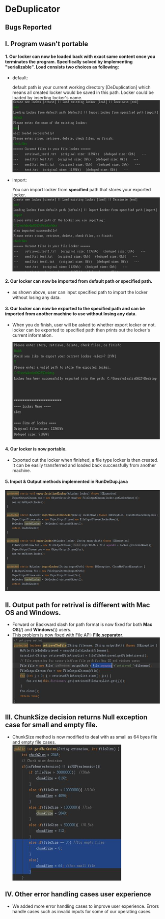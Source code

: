 # DeDuplicator

## **Bugs Reported**
## I. Program wasn't portable
#### 1. Our locker can now be **loaded back** with exact same content once you terminates the program. Specifically solved by implementing "serializable". Load consists two choices as following:
* default: 

  default path is your current working directory [DeDuplication] which means all created locker would be saved in this path. Locker could be loaded by inserting locker's name. 
  ![alt text](https://github.com/alexlin0625/Deduplicator/blob/master/Pictures/load%20locker%20from%20default%20path.JPG)

* import: 

  You can import locker from **specified** path that stores your exported locker.
  ![alt text](https://github.com/alexlin0625/Deduplicator/blob/master/Pictures/import%20locker%20from%20specified%20path.JPG)

#### 2. Our locker can now be **imported** from default path or specified path. 
* as shown above, user can input specified path to import the locker without losing any data. 

#### 3. Our locker can now be **exported** to the specified path and can be imported from another machine to use without losing any data.

* When you do finish, user will be asked to whether export locker or not. locker can be exported to specified path then prints out the locker's current information.

  ![alt text](https://github.com/alexlin0625/Deduplicator/blob/master/Pictures/export%20locker%20to%20specified%20path.JPG)

#### 4. Our locker is now portable.
* Exported out the locker when finished, a file type locker is then created. It can be easily transferred and loaded back successfully from another machine. 

#### 5. Impot & Output methods implemented in RunDeDup.java 
  ![alt text](https://github.com/alexlin0625/Deduplicator/blob/master/Pictures/Import%20%26%20Export%20method.JPG)


## II. Output path for retrival is different with Mac OS and Windows.
* Forward or Backward slash for path format is now fixed for both **Mac OS**(/) and **Windows**(\\) users. 
* This problem is now fixed with File API: **File.separator**.
  ![alt text](https://github.com/alexlin0625/Deduplicator/blob/master/Pictures/Output%20path%20format%20bug%20fix%20for%20Mac%26Windows.JPG)


## III. ChunkSize decision returns Null exception case for small and empty file.
* ChunkSize method is now modified to deal with as small as 64 byes file and empty file cases.
  ![alt text](https://github.com/alexlin0625/Deduplicator/blob/master/Pictures/Chunksize%20decision%20bug%20fix%20for%20small%20size%20files.JPG)


## IV. Other error handling cases user experience
* We added more error handling cases to improve user experience. Errors handle cases such as invalid inputs for some of our operating cases.  


